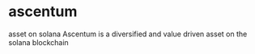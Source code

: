# ascentum
asset on solana
Ascentum is a diversified and value driven asset on the solana blockchain
